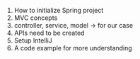 


1. How to initialize Spring project
2. MVC concepts
3. controller, service, model -> for our case
4. APIs need to be created
5. Setup IntelliJ
6. A code example for more understanding
